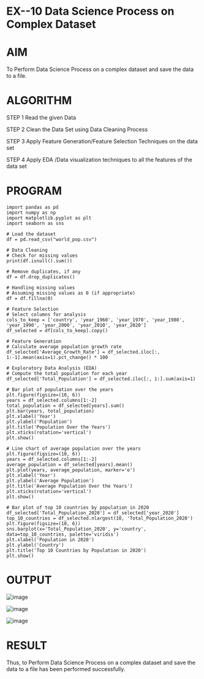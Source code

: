 # EX--10 Data Science Process on Complex Dataset
# AIM

To Perform Data Science Process on a complex dataset and save the data to a file.
# ALGORITHM

STEP 1 Read the given Data

STEP 2 Clean the Data Set using Data Cleaning Process

STEP 3 Apply Feature Generation/Feature Selection Techniques on the data set

STEP 4 Apply EDA /Data visualization techniques to all the features of the data set
# PROGRAM
```
import pandas as pd
import numpy as np
import matplotlib.pyplot as plt
import seaborn as sns

# Load the dataset
df = pd.read_csv("world_pop.csv")

# Data Cleaning
# Check for missing values
print(df.isnull().sum())

# Remove duplicates, if any
df = df.drop_duplicates()

# Handling missing values
# Assuming missing values as 0 (if appropriate)
df = df.fillna(0)

# Feature Selection
# Select columns for analysis
cols_to_keep = ['country', 'year_1960', 'year_1970', 'year_1980', 'year_1990', 'year_2000', 'year_2010', 'year_2020']
df_selected = df[cols_to_keep].copy()

# Feature Generation
# Calculate average population growth rate
df_selected['Average_Growth_Rate'] = df_selected.iloc[:, 1:-1].mean(axis=1).pct_change() * 100

# Exploratory Data Analysis (EDA)
# Compute the total population for each year
df_selected['Total_Population'] = df_selected.iloc[:, 1:].sum(axis=1)

# Bar plot of population over the years
plt.figure(figsize=(10, 6))
years = df_selected.columns[1:-2]
total_population = df_selected[years].sum()
plt.bar(years, total_population)
plt.xlabel('Year')
plt.ylabel('Population')
plt.title('Population Over the Years')
plt.xticks(rotation='vertical')
plt.show()

# Line chart of average population over the years
plt.figure(figsize=(10, 6))
years = df_selected.columns[1:-2]
average_population = df_selected[years].mean()
plt.plot(years, average_population, marker='o')
plt.xlabel('Year')
plt.ylabel('Average Population')
plt.title('Average Population Over the Years')
plt.xticks(rotation='vertical')
plt.show()

# Bar plot of top 10 countries by population in 2020
df_selected['Total_Population_2020'] = df_selected['year_2020']
top_10_countries = df_selected.nlargest(10, 'Total_Population_2020')
plt.figure(figsize=(10, 6))
sns.barplot(x='Total_Population_2020', y='country', data=top_10_countries, palette='viridis')
plt.xlabel('Population in 2020')
plt.ylabel('Country')
plt.title('Top 10 Countries by Population in 2020')
plt.show()
```

# OUTPUT
![image](https://github.com/pragalyaashree/EX--10/assets/128135934/6c72a21f-e2d4-43ce-9a8b-f71d4e427afe)

![image](https://github.com/pragalyaashree/EX--10/assets/128135934/636010cb-9706-4b63-be1a-b884d9a685e6)

![image](https://github.com/pragalyaashree/EX--10/assets/128135934/e295c4c5-18da-4213-8583-f7bd13797a15)

# RESULT
Thus, to Perform Data Science Process on a complex dataset and save the data to a file has been performed successfully.
